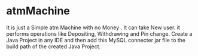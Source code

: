 # atmMachine
It is just a Simple atm Machine with no Money . It can take New user. it performs operations like Depositing, Withdrawing and Pin change. Create a Java Project in any IDE and then add this MySQL connecter jar file to the build path of the created Java Project.
